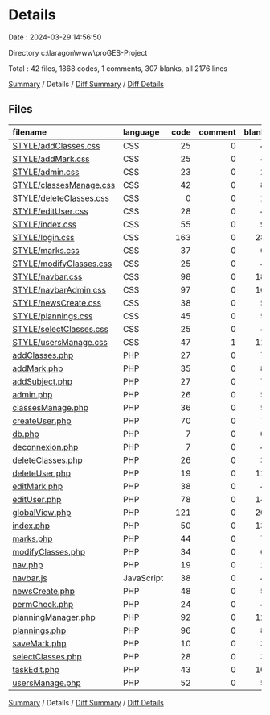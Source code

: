 # Details

Date : 2024-03-29 14:56:50

Directory c:\\laragon\\www\\proGES-Project

Total : 42 files,  1868 codes, 1 comments, 307 blanks, all 2176 lines

[Summary](results.md) / Details / [Diff Summary](diff.md) / [Diff Details](diff-details.md)

## Files
| filename | language | code | comment | blank | total |
| :--- | :--- | ---: | ---: | ---: | ---: |
| [STYLE/addClasses.css](/STYLE/addClasses.css) | CSS | 25 | 0 | 4 | 29 |
| [STYLE/addMark.css](/STYLE/addMark.css) | CSS | 25 | 0 | 4 | 29 |
| [STYLE/admin.css](/STYLE/admin.css) | CSS | 23 | 0 | 2 | 25 |
| [STYLE/classesManage.css](/STYLE/classesManage.css) | CSS | 42 | 0 | 8 | 50 |
| [STYLE/deleteClasses.css](/STYLE/deleteClasses.css) | CSS | 0 | 0 | 1 | 1 |
| [STYLE/editUser.css](/STYLE/editUser.css) | CSS | 28 | 0 | 4 | 32 |
| [STYLE/index.css](/STYLE/index.css) | CSS | 55 | 0 | 9 | 64 |
| [STYLE/login.css](/STYLE/login.css) | CSS | 163 | 0 | 28 | 191 |
| [STYLE/marks.css](/STYLE/marks.css) | CSS | 37 | 0 | 6 | 43 |
| [STYLE/modifyClasses.css](/STYLE/modifyClasses.css) | CSS | 25 | 0 | 4 | 29 |
| [STYLE/navbar.css](/STYLE/navbar.css) | CSS | 98 | 0 | 18 | 116 |
| [STYLE/navbarAdmin.css](/STYLE/navbarAdmin.css) | CSS | 97 | 0 | 16 | 113 |
| [STYLE/newsCreate.css](/STYLE/newsCreate.css) | CSS | 38 | 0 | 5 | 43 |
| [STYLE/plannings.css](/STYLE/plannings.css) | CSS | 45 | 0 | 5 | 50 |
| [STYLE/selectClasses.css](/STYLE/selectClasses.css) | CSS | 25 | 0 | 4 | 29 |
| [STYLE/usersManage.css](/STYLE/usersManage.css) | CSS | 47 | 1 | 11 | 59 |
| [addClasses.php](/addClasses.php) | PHP | 27 | 0 | 7 | 34 |
| [addMark.php](/addMark.php) | PHP | 35 | 0 | 8 | 43 |
| [addSubject.php](/addSubject.php) | PHP | 27 | 0 | 7 | 34 |
| [admin.php](/admin.php) | PHP | 26 | 0 | 5 | 31 |
| [classesManage.php](/classesManage.php) | PHP | 36 | 0 | 5 | 41 |
| [createUser.php](/createUser.php) | PHP | 70 | 0 | 7 | 77 |
| [db.php](/db.php) | PHP | 7 | 0 | 0 | 7 |
| [deconnexion.php](/deconnexion.php) | PHP | 7 | 0 | 4 | 11 |
| [deleteClasses.php](/deleteClasses.php) | PHP | 26 | 0 | 3 | 29 |
| [deleteUser.php](/deleteUser.php) | PHP | 19 | 0 | 12 | 31 |
| [editMark.php](/editMark.php) | PHP | 38 | 0 | 4 | 42 |
| [editUser.php](/editUser.php) | PHP | 78 | 0 | 14 | 92 |
| [globalView.php](/globalView.php) | PHP | 121 | 0 | 20 | 141 |
| [index.php](/index.php) | PHP | 50 | 0 | 13 | 63 |
| [marks.php](/marks.php) | PHP | 44 | 0 | 7 | 51 |
| [modifyClasses.php](/modifyClasses.php) | PHP | 34 | 0 | 6 | 40 |
| [nav.php](/nav.php) | PHP | 19 | 0 | 2 | 21 |
| [navbar.js](/navbar.js) | JavaScript | 38 | 0 | 4 | 42 |
| [newsCreate.php](/newsCreate.php) | PHP | 48 | 0 | 5 | 53 |
| [permCheck.php](/permCheck.php) | PHP | 24 | 0 | 4 | 28 |
| [planningManager.php](/planningManager.php) | PHP | 92 | 0 | 12 | 104 |
| [plannings.php](/plannings.php) | PHP | 96 | 0 | 8 | 104 |
| [saveMark.php](/saveMark.php) | PHP | 10 | 0 | 3 | 13 |
| [selectClasses.php](/selectClasses.php) | PHP | 28 | 0 | 3 | 31 |
| [taskEdit.php](/taskEdit.php) | PHP | 43 | 0 | 10 | 53 |
| [usersManage.php](/usersManage.php) | PHP | 52 | 0 | 5 | 57 |

[Summary](results.md) / Details / [Diff Summary](diff.md) / [Diff Details](diff-details.md)